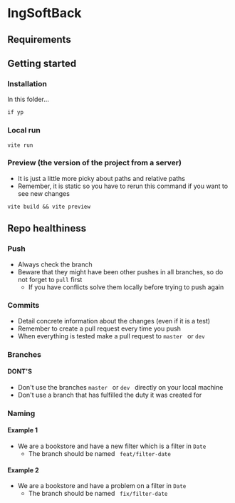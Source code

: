 # IngSoftBack

## Requirements

## Getting started

### Installation
In this folder...
````
if yp
````

### Local run
```
vite run
```
### Preview (the version of the project from a server)
- It is just a little more picky about paths and relative paths
- Remember, it is static so you have to rerun this command if you want to see new changes

```
vite build && vite preview
```
## Repo healthiness 
### Push
- Always check the branch
- Beware that they might have been other pushes in all branches, so do not forget to ``pull`` first
	- If you have conflicts solve them locally before trying to push again 

### Commits
- Detail concrete information about the changes (even if it is a test)
- Remember to create a pull request every time you push
- When everything is tested make a pull request to ``master `` or ``dev ``


### Branches

#### DONT'S
- Don't use the branches ``master `` or ``dev `` directly on your local machine
- Don't use a branch that has fulfilled the duty it was created for

### Naming
#### Example 1
- We are a bookstore and have a new filter which is a filter in  ``Date``
	- The branch should be named `` feat/filter-date``

#### Example 2
- We are a bookstore and have a problem on a filter in  ``Date``
	- The branch should be named `` fix/filter-date``
